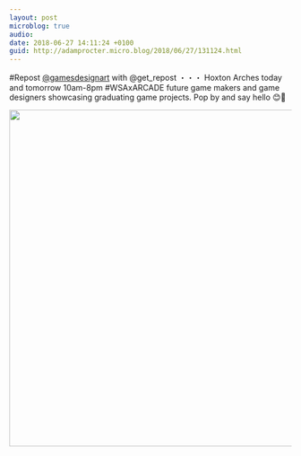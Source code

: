 ```yaml
---
layout: post
microblog: true
audio: 
date: 2018-06-27 14:11:24 +0100
guid: http://adamprocter.micro.blog/2018/06/27/131124.html
---
```

#Repost [@gamesdesignart](https://micro.blog/gamesdesignart) with @get_repost
・・・
Hoxton Arches today and tomorrow 10am-8pm #WSAxARCADE future game makers and game designers showcasing graduating game projects. Pop by and say hello 😊👾

<img src="http://discursive.adamprocter.co.uk/uploads/2018/017c61bac1.jpg" width="600" height="600" />
